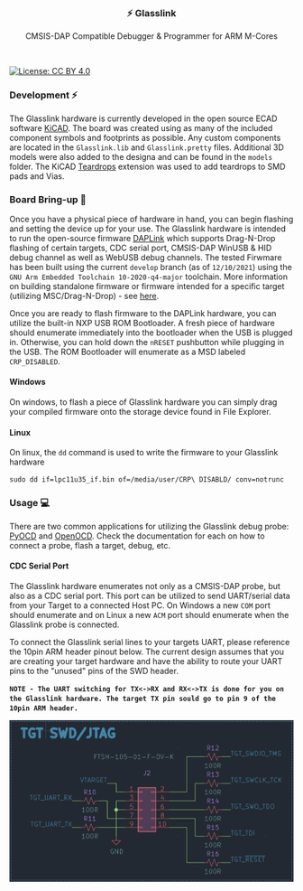 <p align="center">
  <h3 align="center">⚡ Glasslink</h3>
  <p align="center">
    CMSIS-DAP Compatible Debugger & Programmer for ARM M-Cores
  </p>
</p>

<br />

[![License: CC BY 4.0](https://img.shields.io/badge/License-CC_BY_4.0-lightgrey.svg)](https://creativecommons.org/licenses/by/4.0/)
### Development ⚡
The Glasslink hardware is currently developed in the open source ECAD software [KiCAD](https://www.kicad.org/). The board was created using as many of the included component symbols and footprints as possible. Any custom components are located in the ```Glasslink.lib``` and ```Glasslink.pretty``` files. Additional 3D models were also added to the designa and can be found in the ```models``` folder. The KiCAD [Teardrops](https://github.com/stimulu/kicad-teardrops) extension was used to add teardrops to SMD pads and Vias.

### Board Bring-up 🔼
Once you have a physical piece of hardware in hand, you can begin flashing and setting the device up for your use. The Glasslink hardware is intended to run the open-source firmware [DAPLink](https://github.com/ARMmbed/DAPLink/tree/develop) which supports Drag-N-Drop flashing of certain targets, CDC serial port, CMSIS-DAP WinUSB & HID debug channel as well as WebUSB debug channels. The tested Firwmare has been built using the current ```develop``` branch (as of ```12/10/2021```) using the ```GNU Arm Embedded Toolchain 10-2020-q4-major``` toolchain. More information on building standalone firmware or firmware intended for a specific target (utilizing MSC/Drag-N-Drop) - see [here](https://github.com/ARMmbed/DAPLink/tree/develop/docs).

Once you are ready to flash firmware to the DAPLink hardware, you can utilize the built-in NXP USB ROM Bootloader. A fresh piece of hardware should enumerate immediately into the bootloader when the USB is plugged in. Otherwise, you can hold down the ```nRESET``` pushbutton while plugging in the USB. The ROM Bootloader will enumerate as a MSD labeled ```CRP_DISABLED```.

#### Windows
On windows, to flash a piece of Glasslink hardware you can simply drag your compiled firmware onto the storage device found in File Explorer.

#### Linux
On linux, the ```dd``` command is used to write the firmware to your Glasslink hardware
```console
sudo dd if=lpc11u35_if.bin of=/media/user/CRP\ DISABLD/ conv=notrunc
```

### Usage 💻
There are two common applications for utilizing the Glasslink debug probe: [PyOCD](https://pyocd.io/) and [OpenOCD](https://openocd.org/). Check the documentation for each on how to connect a probe, flash a target, debug, etc.

#### CDC Serial Port
The Glasslink hardware enumerates not only as a CMSIS-DAP probe, but also as a CDC serial port. This port can be utilized to send UART/serial data from your Target to a connected Host PC. On Windows a new ```COM``` port should enumerate and on Linux a new ```ACM``` port should enumerate when the Glasslink probe is connected.

To connect the Glasslink serial lines to your targets UART, please reference the 10pin ARM header pinout below. The current design assumes that you are creating your target hardware and have the ability to route your UART pins to the "unused" pins of the SWD header.

**```NOTE - The UART switching for TX<->RX and RX<->TX is done for you on the Glasslink hardware. The target TX pin sould go to pin 9 of the 10pin ARM header.```**

<img src="doc/SWD.png" width="750px"/>
